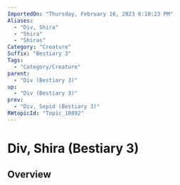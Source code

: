 ```yaml
---
ImportedOn: "Thursday, February 16, 2023 6:10:23 PM"
Aliases:
  - "Div, Shira"
  - "Shira"
  - "Shiras"
Category: "Creature"
Suffix: "Bestiary 3"
Tags:
  - "Category/Creature"
parent:
  - "Div (Bestiary 3)"
up:
  - "Div (Bestiary 3)"
prev:
  - "Div, Sepid (Bestiary 3)"
RWtopicId: "Topic_10892"
---
```

# Div, Shira (Bestiary 3)
## Overview
